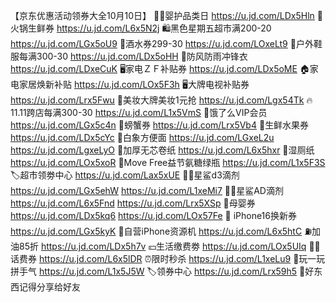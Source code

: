 【京东优惠活动领券大全10月10日】
👶🏻婴护品类日
https://u.jd.com/LDx5Hln
🍲火锅生鲜券
https://u.jd.com/L6x5N2j
🛍黑色星期五超市满200-20
https://u.jd.com/LGx5oU9
🥃酒水券299-30
https://u.jd.com/LOxeLt9
👟户外鞋服每满300-30
https://u.jd.com/LDx5oHH
🧥防风防雨冲锋衣
https://u.jd.com/LDxeCuK
🖥家电ＺＦ补贴券
https://u.jd.com/LDx5oME
🏠家电家居焕新补贴
https://u.jd.com/LOx5F3h
🖥大牌电视补贴券
https://u.jd.com/Lrx5Fwu
💄美妆大牌美妆1元抢
https://u.jd.com/Lgx54Tk
🔥11.11跨店每满300-30
https://u.jd.com/L1x5VmS
🛵饿了么VIP会员
https://u.jd.com/LGx5c4n
🦀螃蟹券
https://u.jd.com/Lrx5Vb4 
🍊生鲜水果券
https://u.jd.com/LDx5cYc
🍜白象方便面
https://u.jd.com/LGxeL2u
https://u.jd.com/LgxeLyO
🧻加厚无芯卷纸
https://u.jd.com/L6x5hxr
🚽湿厕纸
https://u.jd.com/LOx5xoR
💪Move Free益节氨糖绿瓶
https://u.jd.com/L1x5F3S
🏷超市领劵中心
https://u.jd.com/Lax5xUE
👶🏻星鲨d3滴剂
https://u.jd.com/LGx5ehW
https://u.jd.com/L1xeMi7
👶🏻星鲨AD滴剂
https://u.jd.com/L6x5Fnd
https://u.jd.com/Lrx5XSp
🍼母婴券
https://u.jd.com/LDx5kq6
https://u.jd.com/LOx57Fe
 iPhone16换新券
https://u.jd.com/LGx5kyK
📱自营iPhone资源机
https://u.jd.com/L6x5htC
⛽加油85折
https://u.jd.com/LDx5h7v
💴生活缴费劵
https://u.jd.com/LOx5UIq
👍🏻话费券
https://u.jd.com/L6x5lDR
⏰限时秒杀
https://u.jd.com/L1xeLu9
🎰玩一玩 拼手气
https://u.jd.com/L1x5J5W
🏷领券中心
https://u.jd.com/Lrx59h5
🎒好东西记得分享给好友
